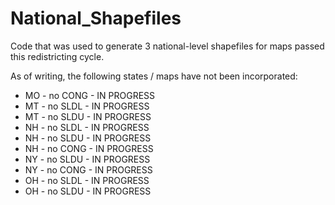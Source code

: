 # National_Shapefiles

Code that was used to generate 3 national-level shapefiles for maps passed this redistricting cycle.

As of writing, the following states / maps have not been incorporated:

- MO - no CONG - IN PROGRESS
- MT - no SLDL - IN PROGRESS
- MT - no SLDU - IN PROGRESS
- NH - no SLDL - IN PROGRESS
- NH - no SLDU - IN PROGRESS
- NH - no CONG - IN PROGRESS
- NY - no SLDU - IN PROGRESS
- NY - no CONG - IN PROGRESS
- OH - no SLDL - IN PROGRESS
- OH - no SLDU - IN PROGRESS
